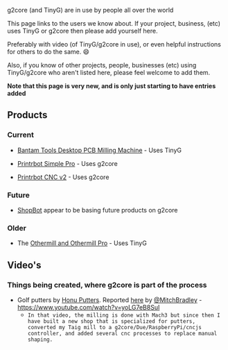 g2core (and TinyG) are in use by people all over the world

This page links to the users we know about.  If your project, business, (etc) uses TinyG or g2core then please add yourself here.

Preferably with video (of TinyG/g2core in use), or even helpful instructions for others to do the same. :smile:

Also, if you know of other projects, people, businesses (etc) using TinyG/g2core who aren't listed here, please feel welcome to add them.

**Note that this page is very new, and is only just starting to have entries added**

## Products

### Current

* [Bantam Tools Desktop PCB Milling Machine](https://www.bantamtools.com/pages/products) - Uses TinyG

* [Printrbot Simple Pro](https://printrbot.com/new-simple-pro/) - Uses g2core
* [Printrbot CNC v2](https://printrbot.com/shop/printrbot-cnc-v2-bare-bones-beta-kit/) - Uses g2core

### Future

* [ShopBot](http://www.shopbottools.com/mApplications/developers.htm) appear to be basing future products on g2core

### Older

* The [Othermill and Othermill Pro](https://www.bantamtools.com/pages/products) - Uses TinyG


## Video's

### Things being created, where g2core is part of the process

* Golf putters by [Honu Putters](https://www.honuputters.com).  Reported [here](https://github.com/synthetos/g2/issues/296#issuecomment-381199892) by [@MitchBradley](https://github.com/MitchBradley) - https://www.youtube.com/watch?v=yoLG7eB8SuI
  * `In that video, the milling is done with Mach3 but since then I have built a new shop that is specialized for putters, converted my Taig mill to a g2core/Due/RaspberryPi/cncjs controller, and added several cnc processes to replace manual shaping.`